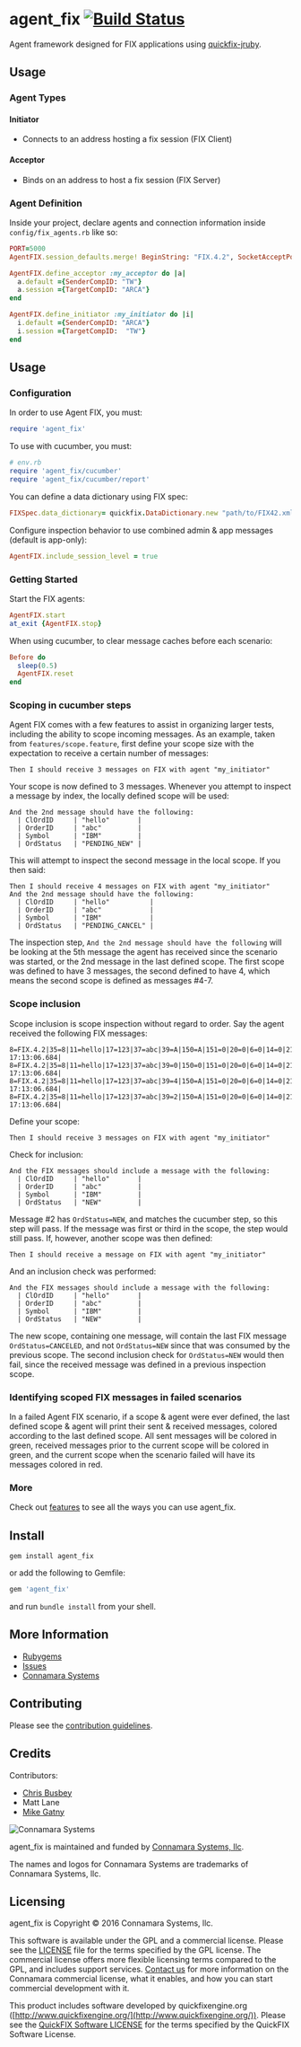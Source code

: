 agent\_fix [![Build Status](https://travis-ci.org/connamara/agent_fix.png)](https://travis-ci.org/connamara/agent_fix)
==========

Agent framework designed for FIX applications using [quickfix-jruby](https://github.com/connamara/quickfix-jruby).

Usage
-----

### Agent Types

#### Initiator
* Connects to an address hosting a fix session (FIX Client)

#### Acceptor
* Binds on an address to host a fix session (FIX Server)


### Agent Definition

Inside your project, declare agents and connection information inside ```config/fix_agents.rb``` like so:

```ruby
PORT=5000
AgentFIX.session_defaults.merge! BeginString: "FIX.4.2", SocketAcceptPort: PORT, SocketConnectPort: PORT, SocketConnectHost: "localhost"

AgentFIX.define_acceptor :my_acceptor do |a|
  a.default ={SenderCompID: "TW"}
  a.session ={TargetCompID: "ARCA"}
end

AgentFIX.define_initiator :my_initiator do |i|
  i.default ={SenderCompID: "ARCA"}
  i.session ={TargetCompID:  "TW"}
end
```

Usage
-----

### Configuration

In order to use Agent FIX, you must:

```ruby
require 'agent_fix'
```

To use with cucumber, you must:

```ruby
# env.rb
require 'agent_fix/cucumber'
require 'agent_fix/cucumber/report'
```

You can define a data dictionary using FIX spec:

```ruby
FIXSpec.data_dictionary= quickfix.DataDictionary.new "path/to/FIX42.xml"
```

Configure inspection behavior to use combined admin & app messages (default is app-only):

```ruby
AgentFIX.include_session_level = true
```

### Getting Started

Start the FIX agents:

```ruby
AgentFIX.start
at_exit {AgentFIX.stop}
```

When using cucumber, to clear message caches before each scenario:

```ruby
Before do
  sleep(0.5)
  AgentFIX.reset
end
```

### Scoping in cucumber steps

Agent FIX comes with a few features to assist in organizing larger tests, including the ability to scope incoming messages.  As an example, taken from `features/scope.feature`, first define your scope size with the expectation to receive a certain number of messages:

```cucumber
Then I should receive 3 messages on FIX with agent "my_initiator"
```

Your scope is now defined to 3 messages.  Whenever you attempt to inspect a message by index, the locally defined scope will be used:

```cucumber
And the 2nd message should have the following:
  | ClOrdID     | "hello"       |
  | OrderID     | "abc"         |
  | Symbol      | "IBM"         |
  | OrdStatus   | "PENDING_NEW" |
```

This will attempt to inspect the second message in the local scope.  If you then said:

```cucumber
Then I should receive 4 messages on FIX with agent "my_initiator"
And the 2nd message should have the following:
  | ClOrdID     | "hello"          |
  | OrderID     | "abc"            |
  | Symbol      | "IBM"            |
  | OrdStatus   | "PENDING_CANCEL" |
```

The inspection step, `And the 2nd message should have the following` will be looking at the 5th message the agent has received since the scenario was started, or the 2nd message in the last defined scope.  The first scope was defined to have 3 messages, the second defined to have 4, which means the second scope is defined as messages #4-7.

### Scope inclusion

Scope inclusion is scope inspection without regard to order.  Say the agent received the following FIX messages:

```
8=FIX.4.2|35=8|11=hello|17=123|37=abc|39=A|150=A|151=0|20=0|6=0|14=0|21=1|55=IBM|54=1|40=2|60=20090101-17:13:06.684|
8=FIX.4.2|35=8|11=hello|17=123|37=abc|39=0|150=0|151=0|20=0|6=0|14=0|21=1|55=IBM|54=1|40=2|60=20090101-17:13:06.684|
8=FIX.4.2|35=8|11=hello|17=123|37=abc|39=4|150=A|151=0|20=0|6=0|14=0|21=1|55=IBM|54=1|40=2|60=20090101-17:13:06.684|
8=FIX.4.2|35=8|11=hello|17=123|37=abc|39=2|150=A|151=0|20=0|6=0|14=0|21=1|55=IBM|54=1|40=2|60=20090101-17:13:06.684|
```

Define your scope:


```cucumber
Then I should receive 3 messages on FIX with agent "my_initiator"
```

Check for inclusion:

```cucumber
And the FIX messages should include a message with the following:
  | ClOrdID     | "hello"       |
  | OrderID     | "abc"         |
  | Symbol      | "IBM"         |
  | OrdStatus   | "NEW"         |
```

Message #2 has `OrdStatus=NEW`, and matches the cucumber step, so this step will pass.  If the message was first or third in the scope, the step would still pass.  If, however, another scope was then defined:

```cucumber
Then I should receive a message on FIX with agent "my_initiator"
```

And an inclusion check was performed:

```cucumber
And the FIX messages should include a message with the following:
  | ClOrdID     | "hello"       |
  | OrderID     | "abc"         |
  | Symbol      | "IBM"         |
  | OrdStatus   | "NEW"         |
```

The new scope, containing one message, will contain the last FIX message `OrdStatus=CANCELED`, and not `OrdStatus=NEW` since that was consumed by the previous scope.  The second inclusion check for `OrdStatus=NEW` would then fail, since the received message was defined in a previous inspection scope.

### Identifying scoped FIX messages in failed scenarios

In a failed Agent FIX scenario, if a scope & agent were ever defined, the last defined scope & agent will print their sent & received messages, colored according to the last defined scope.  All sent messages will be colored in green, received messages prior to the current scope will be colored in green, and the current scope when the scenario failed will have its messages colored in red.

### More

Check out [features](features/) to see all the ways you can use agent_fix.

Install
-------

```shell
gem install agent_fix
```

or add the following to Gemfile:
```ruby
gem 'agent_fix'
```
and run `bundle install` from your shell.


More Information
----------------

* [Rubygems](https://rubygems.org/gems/agent_fix)
* [Issues](https://github.com/connamara/agent_fix/issues)
* [Connamara Systems](http://connamara.com)

Contributing
------------

Please see the [contribution guidelines](CONTRIBUTION_GUIDELINES.md).

Credits
-------

Contributors:

* [Chris Busbey](https://github.com/cbusbey)
* Matt Lane
* [Mike Gatny](https://github.com/mgatny)

![Connamara Systems](http://www.connamara.com/wp-content/uploads/2016/01/connamara_logo_dark.png)

agent_fix is maintained and funded by [Connamara Systems, llc](http://connamara.com).

The names and logos for Connamara Systems are trademarks of Connamara Systems, llc.

Licensing
---------

agent\_fix is Copyright © 2016 Connamara Systems, llc.

This software is available under the GPL and a commercial license.  Please see the [LICENSE](LICENSE.txt) file for the terms specified by the GPL license.  The commercial license offers more flexible licensing terms compared to the GPL, and includes support services.  [Contact us](mailto:info@connamara.com) for more information on the Connamara commercial license, what it enables, and how you can start commercial development with it.

This product includes software developed by quickfixengine.org ([http://www.quickfixengine.org/](http://www.quickfixengine.org/)). Please see the [QuickFIX Software LICENSE](QUICKFIX_LICENSE.txt) for the terms specified by the QuickFIX Software License.
